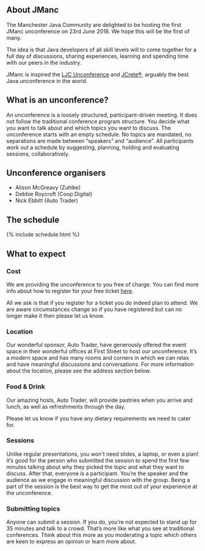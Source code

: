 
## About JManc
The Manchester Java Community are delighted to be hosting the first JManc unconference on 23rd June 2018. We hope this will be the first of many.

The idea is that Java developers of all skill levels will to come together for a full day of discussions, sharing experiences, learning and spending time with our peers in the industry.

JManc is inspired the [LJC Unconference](http://unconf.londonjavacommunity.co.uk/) and [JCrete®](http://www.jcrete.org/), arguably the best Java unconference in the world.

## What is an unconference?

An unconference is a loosely structured, participant-driven meeting. It does not follow the traditional conference program structure. You decide what you want to talk about and which topics you want to discuss. The unconference starts with an empty schedule. No topics are mandated, no separations are made between “speakers” and “audience”. All participants work out a schedule by suggesting, planning, holding and evaluating sessions, collaboratively.

## Unconference organisers

 * Alison McGreavy (Zuhlke)
 * Debbie Roycroft (Coop Digital)
 * Nick Ebbitt (Auto Trader)

## The schedule

{% include schedule.html %}

## What to expect

### Cost

We are providing the unconference to you free of charge. You can find more info about how to register for your free ticket [here](/tickets).

All we ask is that if you register for a ticket you do indeed plan to attend. We are aware circumstances change so if you have registered but can no longer make it then please let us know.

### Location

Our wonderful sponsor, Auto Trader, have generously offered the event space in their wonderful offices at First Street to host our unconference. It’s a modern space and has many rooms and corners in which we can relax and have meaningful discussions and conversations. For more information about the location, please see the address section below.

### Food & Drink

Our amazing hosts, Auto Trader, will provide pastries when you arrive and lunch, as well as refreshments through the day.

Please let us know if you have any dietary requirements we need to cater for.

### Sessions

Unlike regular presentations, you won’t need slides, a laptop, or even a plan! It’s good for the person who submitted the session to spend the first few minutes talking about why they picked the topic and what they want to discuss. After that, everyone is a participant. You’re the speaker and the audience as we engage in meaningful discussion with the group. Being a part of the session is the best way to get the most out of your experience at the unconference.

### Submitting topics

Anyone can submit a session. If you do, you’re not expected to stand up for 35 minutes and talk to a crowd. That’s more like what you see at traditional conferences. Think about this more as you moderating a topic which others are keen to express an opinion or learn more about.

